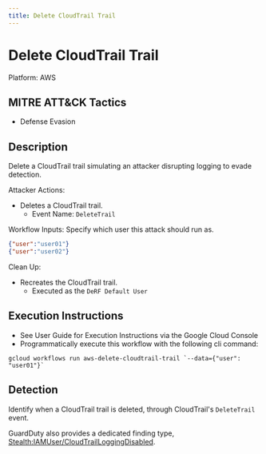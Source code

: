 ```yaml
---
title: Delete CloudTrail Trail
---
```


# Delete CloudTrail Trail


Platform: AWS

## MITRE ATT&CK Tactics


- Defense Evasion

## Description


Delete a CloudTrail trail simulating an attacker disrupting logging to evade detection.

<span style="font-variant: medium-caps;">Attacker Actions</span>: 

- Deletes a CloudTrail trail.
  - Event Name: `DeleteTrail`

<span style="font-variant: medium-caps;">Workflow Inputs</span>: 
Specify which user this attack should run as.
```json
{"user":"user01"}
{"user":"user02"}
```
<span style="font-variant: medium-caps;">Clean Up</span>: 

- Recreates the CloudTrail trail.
  - Executed as the `DeRF Default User`


## Execution Instructions

- See User Guide for Execution Instructions via the Google Cloud Console
- Programmatically execute this workflow with the following cli command:

```
gcloud workflows run aws-delete-cloudtrail-trail `--data={"user": "user01"}` 
```


## Detection


Identify when a CloudTrail trail is deleted, through CloudTrail's <code>DeleteTrail</code> event.

GuardDuty also provides a dedicated finding type, [Stealth:IAMUser/CloudTrailLoggingDisabled](https://docs.aws.amazon.com/guardduty/latest/ug/guardduty_finding-types-iam.html#stealth-iam-cloudtrailloggingdisabled).

